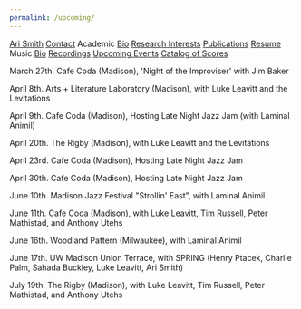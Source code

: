 ```yaml
---
permalink: /upcoming/
---
```


<div class="sidenav">
  <a href="../">Ari Smith</a>
  <a href="../contact">Contact</a>
  <atitle>Academic</atitle>
  <a href="../academic-bio"><asub>Bio</asub></a>
  <a href="../research-interests"><asub>Research Interests</asub></a>
  <a href="../publications"><asub>Publications</asub></a>
  <a href="../Ari Smith Resume as of 2022-02-11.pdf" download><asub>Resume</asub></a>
  <atitle>Music</atitle>
  <a href="../music-bio"><asub>Bio</asub></a>
  <a href="../recordings"><asub>Recordings</asub></a>
  <a href="../upcoming"><asub>Upcoming Events</asub></a>
  <a href="../catalog-of-works"><asub>Catalog of Scores</asub></a>
</div>

March 27th. Cafe Coda (Madison), 'Night of the Improviser' with Jim Baker

April 8th. Arts + Literature Laboratory (Madison), with Luke Leavitt and the Levitations

April 9th. Cafe Coda (Madison), Hosting Late Night Jazz Jam (with Laminal Animil)

April 20th. The Rigby (Madison), with Luke Leavitt and the Levitations

April 23rd. Cafe Coda (Madison), Hosting Late Night Jazz Jam

April 30th. Cafe Coda (Madison), Hosting Late Night Jazz Jam

June 10th. Madison Jazz Festival "Strollin' East", with Laminal Animil

June 11th. Cafe Coda (Madison), with Luke Leavitt, Tim Russell, Peter Mathistad, and Anthony Utehs

June 16th. Woodland Pattern (Milwaukee), with Laminal Animil

June 17th. UW Madison Union Terrace, with SPRING (Henry Ptacek, Charlie Palm, Sahada Buckley, Luke Leavitt, Ari Smith)

July 19th. The Rigby (Madison), with Luke Leavitt, Tim Russell, Peter Mathistad, and Anthony Utehs
